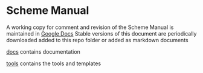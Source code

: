 # Scheme Manual
A working copy for comment and revision of the Scheme Manual is maintained in [Google Docs](https://docs.google.com/document/d/1tgp815lX2yprUzKmvGHILN9T0dqSG50lW_CCHmBKRVs/edit?usp=sharing) Stable versions of this document are periodically downloaded added to this repo folder or added as markdown documents

[docs](./docs) contains documentation

[tools](./tools) contains the tools and templates